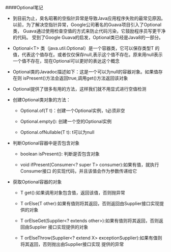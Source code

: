 ####Optional笔记

* 到目前为止，臭名昭著的空指针异常是导致Java应用程序失败的最常见原因。
以前，为了解决空指针异常，Google公司著名的Guava项目引入了Optional类，
Guava通过使用检查空值的方式来防止代码污染，它鼓励程序员写更干净的代码。
受到了Google Guava的启发，Optional类已经是Java8的一部分。

* Optional&lt;T&gt; 类（java.util.Optional）是一个容器类，它可以保存类型T
的值，代表这个值存在。或者仅仅保存null,表示这个值不存在。原来用null表示
一个值不存在，现在Optional可以更好的表达这个概念

* Optional类的Javadoc描述如下：这是一个可以为null的容器对象。如果值存在则
isPresent()方法会返回true,调用get()方法返回该对象

* Optional提供了很多有用的方法，这样我们就不用显式进行空值检测

* 创建Optional类对象的方法：
   
     * Optional.of(T t)：创建一个Optional实例，t必须非空
     
     * Optional.empty(): 创建一个空的Optional实例
     
     * Optional.ofNullable(T t): t可以为null
     
* 判断Optional容器中是否包含对象
    
     * boolean isPresent(): 判断是否包含对象
     
     * void ifPresent(Consumer<? super T> consumer):如果有值，就执行Consumer接口
     的实现代码，并且该值会作为参数传递给它
     
* 获取Optional容器的对象
   
     * T get():如果调用对象包含值，返回该值，否则抛异常
     
     * T orElse(T other):如果有值则将其返回，否则返回由Supplier接口实现提供的对象
     
     * T orElseGet(Supplier<? extends other>):如果有值则将其返回，否则返回由Supplier
      接口实现提供的对象
      
     * T orElseThrow(Supplier<? extend X> exceptionSupplier):如果有值则将其返回，否则抛出由Supplier接口实现
       提供的异常